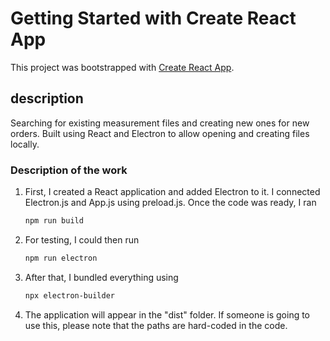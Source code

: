 # Getting Started with Create React App

This project was bootstrapped with [Create React App](https://github.com/facebook/create-react-app).

## description

Searching for existing measurement files and creating new ones for new orders.
Built using React and Electron to allow opening and creating files locally.

### Description of the work

1. First, I created a React application and added Electron to it. I connected Electron.js and App.js using preload.js. Once the code was ready, I ran
   ```bash
   npm run build


2. For testing, I could then run 

    ```bash
    npm run electron

3. After that, I bundled everything using 
    ```bash
    npx electron-builder

4. The application will appear in the "dist" folder. If someone is going to use this, please note that the paths are hard-coded in the code.



